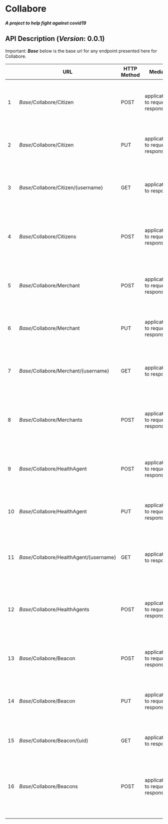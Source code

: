 # Collabore

##### A project to help fight against covid19



## API Description (_Version_: 0.0.1)

Important: _**Base**_ below is the base url for any endpoint presented here for Collabore.

|      | URL                                     | HTTP Method | Media Type                                    | Collection   | Response                                                     | Action                                                       |
| ---- | --------------------------------------- | ----------- | --------------------------------------------- | ------------ | ------------------------------------------------------------ | ------------------------------------------------------------ |
| 1    | _Base_/Collabore/Citizen                | POST        | application/json<br />to request and response | Citizens     | success status code: 201;<br />body: Citizen (with UID setted) | Register new object of class Citizen in DB                   |
| 2    | _Base_/Collabore/Citizen                | PUT         | application/json<br />to request and response | Citizens     | success status code: 200;<br />body: Citizen updated         | Update existing object of class Citizen in database          |
| 3    | _Base_/Collabore/Citizen/{username}     | GET         | application/json<br />to response             | Citizens     | success status code: 200;<br />body: 0 or  1 Citizen         | Read a existing object of class Citizen in database by its username |
| 4    | _Base_/Collabore/Citizens               | POST        | application/json<br />to request and response | Citizens     | success status code: 200;<br />body: 0 or  more objects of class Citizen | Read existing objects according to the filter placed in the body of the request post message |
| 5    | _Base_/Collabore/Merchant               | POST        | application/json<br />to request and response | Merchants    | success status code: 201;<br />body: Merchant (with UID setted) | Register new object of class Citizen in DB                   |
| 6    | _Base_/Collabore/Merchant               | PUT         | application/json<br> to request and response  | Merchants    | success status code: 200;<br />body: Merchant updated        | Update existing object of class Merchant in database         |
| 7    | _Base_/Collabore/Merchant/{username}    | GET         | application/json<br />to response             | Merchants    | success status code: 200;<br />body: 0 or  1 Citizen         | Read a existing object of class Merchant in database by its username |
| 8    | _Base_/Collabore/Merchants              | POST        | application/json<br />to request and response | Merchants    | success status code: 200;<br />body: 0 or  more objects of class Merchant | Read existing objects according to the filter placed in the body of the request post message |
| 9    | _Base_/Collabore/HealthAgent            | POST        | application/json<br />to request and response | HealthAgents | success status code: 201;<br />body: HealthAgent (with UID setted) | Register new object of class HealthAgent in DB               |
| 10   | _Base_/Collabore/HealthAgent            | PUT         | application/json<br> to request and response  | HealthAgents | success status code: 200;<br />body: Merchant updated        | Update existing object of class HealthAgent in database      |
| 11   | _Base_/Collabore/HealthAgent/{username} | GET         | application/json<br />to response             | HealthAgents | success status code: 200;<br />body: 0 or  1 Citizen         | Read a existing object of class HealthAgents in database by its username |
| 12   | _Base_/Collabore/HealthAgents           | POST        | application/json<br />to request and response | HealthAgents | success status code: 200;<br />body: 0 or  more objects of class HealthAgent | Read existing objects according to the filter placed in the body of the request post message |
| 13   | _Base_/Collabore/Beacon                 | POST        | application/json<br />to request and response | Beacons      | success status code: 201;<br />body: Beacon (with UID setted) | Register new object of class Beacon in DB                    |
| 14   | _Base_/Collabore/Beacon                 | PUT         | application/json<br />to request and response | Beacons      | success status code: 200;<br />body: Beacon updated          | Update existing object of class Beacon in database           |
| 15   | _Base_/Collabore/Beacon/{uid}           | GET         | application/json<br />to response             | Beacons      | success status code: 200;<br />body: 0 or  1 Beacon          | Read a existing object of class Beacon in database by its uid |
| 16   | _Base_/Collabore/Beacons                | POST        | application/json<br />to request and response | Beacons      | success status code: 200;<br />body: 0 or  more objects of class Beacon | Read existing objects according to the filter placed in the body of the request post message |
|      |                                         |             |                                               |              |                                                              |                                                              |
|      |                                         |             |                                               |              |                                                              |                                                              |
|      |                                         |             |                                               |              |                                                              |                                                              |

